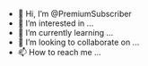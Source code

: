 - 👋 Hi, I’m @PremiumSubscriber
- 👀 I’m interested in ...
- 🌱 I’m currently learning ...
- 💞️ I’m looking to collaborate on ...
- 📫 How to reach me ...

<!---
PremiumSubscriber/PremiumSubscriber is a ✨ special ✨ repository because its `README.md` (this file) appears on your GitHub profile.
You can click the Preview link to take a look at your changes.
--->
